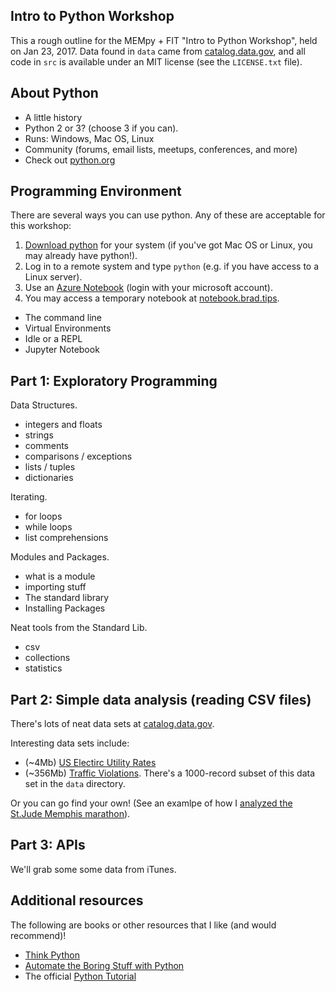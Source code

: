 Intro to Python Workshop
------------------------

This a rough outline for the MEMpy + FIT "Intro to Python Workshop", held on
Jan 23, 2017.  Data found in `data` came from [catalog.data.gov](https://catalog.data.gov/),
and all code in `src` is available under an MIT license (see the `LICENSE.txt` file).


## About Python

- A little history
- Python 2 or 3?  (choose 3 if you can).
- Runs: Windows, Mac OS, Linux
- Community (forums, email lists, meetups, conferences, and more)
- Check out [python.org](https://www.python.org/)

## Programming Environment

There are several ways you can use python. Any of these are acceptable for this
workshop:

1. [Download python](https://www.python.org/downloads/) for your system (if you've
   got Mac OS or Linux, you may already have python!).
2. Log in to a remote system and type `python` (e.g. if you have access to a Linux server).
3. Use an [Azure Notebook](https://notebooks.azure.com/) (login with your microsoft account).
4. You may access a temporary notebook at [notebook.brad.tips](http://notebook.brad.tips).

- The command line
- Virtual Environments
- Idle or a REPL
- Jupyter Notebook

## Part 1: Exploratory Programming

Data Structures.

- integers and floats
- strings
- comments
- comparisons / exceptions
- lists / tuples
- dictionaries

Iterating.

- for loops
- while loops
- list comprehensions

Modules and Packages.

- what is a module
- importing stuff
- The standard library
- Installing Packages

Neat tools from the Standard Lib.

- csv
- collections
- statistics


## Part 2: Simple data analysis (reading CSV files)

There's lots of neat data sets at [catalog.data.gov](https://catalog.data.gov/dataset?res_format=CSV).

Interesting data sets include:

- (~4Mb) [US Electirc Utility Rates](https://catalog.data.gov/dataset/u-s-electric-utility-companies-and-rates-look-up-by-zipcode-feb-2011-57a7c)
- (~356Mb) [Traffic Violations](https://catalog.data.gov/dataset/traffic-violations-56dda). There's a 1000-record subset of this data set in the `data` directory.

Or you can go find your own! (See an examlpe of how I [analyzed the St.Jude Memphis marathon](https://github.com/bradmontgomery/st-jude-marathon/)).


## Part 3: APIs

We'll grab some some data from iTunes.


## Additional resources

The following are books or other resources that I like (and would recommend)!

- [Think Python](http://greenteapress.com/wp/think-python/)
- [Automate the Boring Stuff with Python](https://automatetheboringstuff.com/)
- The official [Python Tutorial](https://docs.python.org/3/tutorial/)
